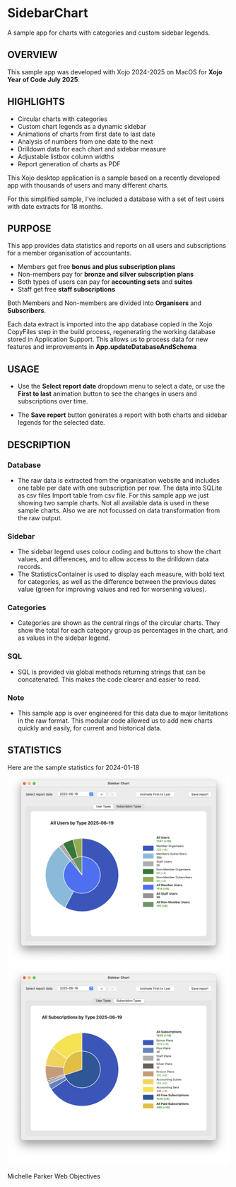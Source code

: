 # SidebarChart
A sample app for charts with categories and custom sidebar legends.

## OVERVIEW

This sample app was developed with Xojo 2024-2025 on MacOS for **Xojo Year of Code July 2025**. 

## HIGHLIGHTS

- Circular charts with categories
- Custom chart legends as a dynamic sidebar
- Animations of charts from first date to last date
- Analysis of numbers from one date to the next
- Drilldown data for each chart and sidebar measure
- Adjustable listbox column widths
- Report generation of charts as PDF

This Xojo desktop application is a sample based on a recently developed app with thousands of users and many different charts.

For this simplified sample, I’ve included a database with a set of test users with date extracts for 18 months.

## PURPOSE
This app provides data statistics and reports on all users and subscriptions for a member organisation of accountants. 

- Members get free **bonus and plus subscription plans** 
- Non-members pay for **bronze and silver subscription plans**
- Both types of users can pay for **accounting sets** and **suites**
- Staff get free **staff subscriptions**

Both Members and Non-members are divided into **Organisers** and **Subscribers**.

Each data extract is imported into the app database copied in the Xojo CopyFiles step in the build process, regenerating the working database stored in Application Support. This allows us to process data for new features and improvements in **App.updateDatabaseAndSchema**

## USAGE
- Use the **Select report date** dropdown menu to select a date, or use the  **First to last** animation button to see the changes in users and subscriptions over time.

- The **Save report** button generates a report with both charts and sidebar legends for the selected date.


## DESCRIPTION
### Database
- The raw data is extracted from the organisation website and includes one table per date with one subscription per row. The data into SQLite as csv files Import table from csv file. For this sample app we just showing two sample charts. Not all available data is used in these sample charts. Also we are not focussed on data transformation from the raw output.

### Sidebar
- The sidebar legend uses colour coding and buttons to show the chart values, and differences, and to allow access to the drilldown data records.
- The StatisticsContainer is used to display each measure, with bold text for categories, as well as the difference between the previous dates value (green for improving values and red for worsening values).

### Categories
- Categories are shown as the central rings of the circular charts. They show the total for each category group as percentages in the chart, and as values in the sidebar legend.

### SQL
- SQL is provided via global methods returning strings that can be concatenated. This makes the code clearer and easier to read.

### Note
- This sample app is over engineered for this data due to major limitations in the raw format. This modular code allowed us to add new charts quickly and easily, for current and historical data.

## STATISTICS
Here are the sample statistics for 2024-01-18

![User Types Chart](UserTypes.png)
![Subscription Types Chart](SubscriptionTypes.png)

Michelle Parker
Web Objectives
